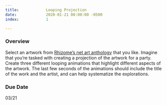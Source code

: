 ```yaml
---
title:            Looping Projection
date:             2020-01-21 00:00:00 -0500
index:            1

---
```


### Overview
Select an artwork from [Rhizome’s net art anthology](https://anthology.rhizome.org/) that you like. Imagine that you’re tasked with creating a projection of the artwork for a party. Create three different looping animations that highlight different aspects of the artwork. The last few seconds of the animations should include the title of the work and the artist, and can help systematize the explorations.


### Due Date
03/21
